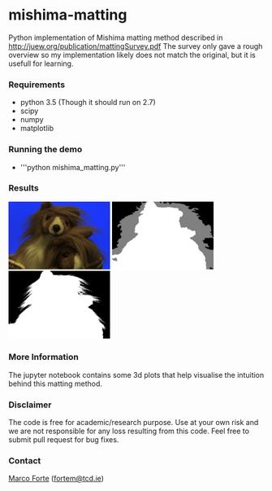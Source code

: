 # mishima-matting
Python implementation of Mishima matting method described in http://juew.org/publication/mattingSurvey.pdf
The survey only gave a rough overview so my implementation likely does not match the original, but it is usefull for learning.

### Requirements
- python 3.5 (Though it should run on 2.7)
- scipy
- numpy
- matplotlib

### Running the demo
- '''python mishima_matting.py'''

### Results
<img alt="Original image" src="https://github.com/MarcoForte/mishima-matting/blob/master/toy.jpg" width="200">
<img alt="Trimap image" src="https://github.com/MarcoForte/mishima-matting/blob/master/toyTrimap.png" width="200">
<img alt="Result image" src="https://github.com/MarcoForte/mishima-matting/blob/master/alpha.png" width="200">

### More Information
The jupyter notebook contains some 3d plots that help visualise the intuition behind this matting method.

### Disclaimer
The code is free for academic/research purpose. Use at your own risk and we are not responsible for any loss resulting from this code. Feel free to submit pull request for bug fixes.

### Contact 
[Marco Forte](https://marcoforte.github.io/) (fortem@tcd.ie)  
